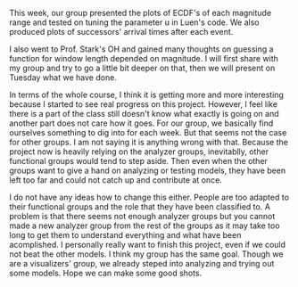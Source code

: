 This week, our group presented the plots of ECDF's of each magnitude range and tested on tuning the parameter u in Luen's code. We also produced plots of successors' arrival times after each event.  

I also went to Prof. Stark's OH and gained many thoughts on guessing a function for window length depended on magnitude. I will first share with my group and try to go a little bit deeper on that, then we will present on Tuesday what we have done.  

In terms of the whole course, I think it is getting more and more interesting because I started to see real progress on this project.  However, I feel like there is a part of the class still doesn't know what exactly is going on and another part does not care how it goes. For our group, we basically find ourselves something to dig into for each week. But that seems not the case for other groups. I am not saying it is anything wrong with that. Because the project now is heavily relying on the analyzer groups, inevitablly, other functional groups would tend to step aside. Then even when the other groups want to give a hand on analyzing or testing models, they have been left too far and could not catch up and contribute at once.

I do not have any ideas how to change this either. People are too adapted to their functional groups and the role that they have been classified to. A problem is that there seems not enough analyzer groups but you cannot made a new analyzer group from the rest of the groups as it may take too long to get them to understand everything and what have been acomplished. I personally really want to finish this project, even if we could not beat the other models. I think my group has the same goal. Though we are a visualizers' group, we already steped into analyzing and trying out some models. Hope we can make some good shots.   
